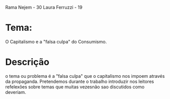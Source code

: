  Rama Nejem - 30
 Laura Ferruzzi - 19
 
# Tema:
O Capitalismo e a "falsa culpa" do Consumismo.
 
# Descrição
o tema ou problema é a "falsa culpa" que o capitalismo nos impoem através da propaganda. Pretendemos durante o trabalho introduzir nos leitores refelexões sobre temas que muitas vezesnão sao discutidos como deveriam.
